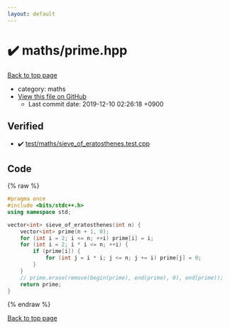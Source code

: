 ```yaml
---
layout: default
---
```


<!-- mathjax config similar to math.stackexchange -->
<script type="text/javascript" async
  src="https://cdnjs.cloudflare.com/ajax/libs/mathjax/2.7.5/MathJax.js?config=TeX-MML-AM_CHTML">
</script>
<script type="text/x-mathjax-config">
  MathJax.Hub.Config({
    TeX: { equationNumbers: { autoNumber: "AMS" }},
    tex2jax: {
      inlineMath: [ ['$','$'] ],
      processEscapes: true
    },
    "HTML-CSS": { matchFontHeight: false },
    displayAlign: "left",
    displayIndent: "2em"
  });
</script>

<script type="text/javascript" src="https://cdnjs.cloudflare.com/ajax/libs/jquery/3.4.1/jquery.min.js"></script>
<script src="https://cdn.jsdelivr.net/npm/jquery-balloon-js@1.1.2/jquery.balloon.min.js" integrity="sha256-ZEYs9VrgAeNuPvs15E39OsyOJaIkXEEt10fzxJ20+2I=" crossorigin="anonymous"></script>
<script type="text/javascript" src="../../assets/js/copy-button.js"></script>
<link rel="stylesheet" href="../../assets/css/copy-button.css" />


# :heavy_check_mark: maths/prime.hpp
<a href="../../index.html">Back to top page</a>

* category: maths
* <a href="{{ site.github.repository_url }}/blob/master/maths/prime.hpp">View this file on GitHub</a>
    - Last commit date: 2019-12-10 02:26:18 +0900




## Verified
* :heavy_check_mark: <a href="../../verify/test/maths/sieve_of_eratosthenes.test.cpp.html">test/maths/sieve_of_eratosthenes.test.cpp</a>


## Code
{% raw %}
```cpp
#pragma once
#include <bits/stdc++.h>
using namespace std;

vector<int> sieve_of_eratosthenes(int n) {
    vector<int> prime(n + 1, 0);
    for (int i = 2; i <= n; ++i) prime[i] = i;
    for (int i = 2; i * i <= n; ++i) {
        if (prime[i]) {
            for (int j = i * i; j <= n; j += i) prime[j] = 0;
        }
    }
    // prime.erase(remove(begin(prime), end(prime), 0), end(prime));
    return prime;
}
```
{% endraw %}

<a href="../../index.html">Back to top page</a>

